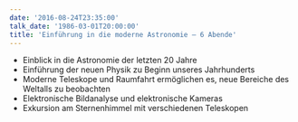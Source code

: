 ```yaml
---
date: '2016-08-24T23:35:00'
talk_date: '1986-03-01T20:00:00'
title: 'Einführung in die moderne Astronomie – 6 Abende'
---
```

- Einblick in die Astronomie der letzten 20 Jahre
- Einführung der neuen Physik zu Beginn unseres Jahrhunderts
- Moderne Teleskope und Raumfahrt ermöglichen es, neue Bereiche des Weltalls zu beobachten
- Elektronische Bildanalyse und elektronische Kameras
- Exkursion am Sternenhimmel mit verschiedenen Teleskopen